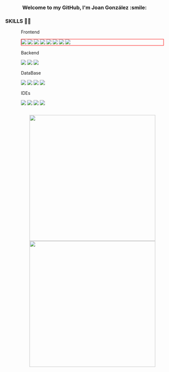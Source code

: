 <h3 align="center">Welcome to my GitHub, I'm Joan González :smile:</h3>

<h3>SKILLS 👨‍💻</h3>
<div style='margin-left: 50px;'>
<p>Frontend</p>
<p style='border: solid 1px red;'>
<a target="_blank" href="#"><img src="https://img.shields.io/badge/HTML5-E34F26?style=for-the-badge&logo=html5&logoColor=white"/></a>
<a target="_blank" href="#"><img src="https://img.shields.io/badge/CSS3-1572B6?style=for-the-badge&logo=css3&logoColor=white"/></a>
<a target="_blank" href="#"><img src="https://img.shields.io/badge/JavaScript-323330?style=for-the-badge&logo=javascript&logoColor=F7DF1E"/></a>
<a target="_blank" href="#"><img src="https://img.shields.io/badge/React-20232A?style=for-the-badge&logo=react&logoColor=61DAFB"/></a>
<a target="_blank" href="#"><img src="https://img.shields.io/badge/jQuery-0769AD?style=for-the-badge&logo=jquery&logoColor=white"/></a>
<a target="_blank" href="#"><img src="https://img.shields.io/badge/Vue.js-35495E?style=for-the-badge&logo=vuedotjs&logoColor=4FC08D"/></a>
<a target="_blank" href="#"><img src="https://img.shields.io/badge/Bootstrap-563D7C?style=for-the-badge&logo=bootstrap&logoColor=white"/></a>
<a target="_blank" href="#"><img src="https://img.shields.io/badge/JWT-000000?style=for-the-badge&logo=JSON%20web%20tokens&logoColor=white"/></a>
</p>
</p>

<p>Backend</p>
<p>
<a target="_blank" href="#"><img src="https://img.shields.io/badge/PHP-777BB4?style=for-the-badge&logo=php&logoColor=white"/></a>
<a target="_blank" href="#"><img src="https://img.shields.io/badge/Node.js-339933?style=for-the-badge&logo=nodedotjs&logoColor=white"/></a>
<a target="_blank" href="#"><img src="https://img.shields.io/badge/Django-092E20?style=for-the-badge&logo=django&logoColor=green"/></a>
</p>

<p>DataBase</p>
<p>
<a target="_blank" href="#"><img src="https://img.shields.io/badge/MySQL-005C84?style=for-the-badge&logo=mysql&logoColor=white"/></a>
<a target="_blank" href="#"><img src="https://img.shields.io/badge/MariaDB-003545?style=for-the-badge&logo=mariadb&logoColor=white"/></a>
<a target="_blank" href="#"><img src="https://img.shields.io/badge/MongoDB-4EA94B?style=for-the-badge&logo=mongodb&logoColor=white"/></a>
<a target="_blank" href="#"><img src="https://img.shields.io/badge/PostgreSQL-316192?style=for-the-badge&logo=postgresql&logoColor=white"/></a>
</p>

<p>IDEs</p>
<p>
<a target="_blank" href="#"><img src="https://img.shields.io/badge/Visual_Studio_Code-0078D4?style=for-the-badge&logo=visual%20studio%20code&logoColor=white"/></a>
<a target="_blank" href="#"><img src="https://img.shields.io/badge/sublime_text-%23575757.svg?&style=for-the-badge&logo=sublime-text&logoColor=important"/></a>
<a target="_blank" href="#"><img src="https://img.shields.io/badge/Eclipse-2C2255?style=for-the-badge&logo=eclipse&logoColor=white"/></a>
<a target="_blank" href="#"><img src="https://img.shields.io/badge/WebStorm-000000?style=for-the-badge&logo=WebStorm&logoColor=white"/></a>
</p>
<div>

<a href="https://github.com/JoanGoAl">
  <p style="display: inline-block;" align="center">
    <img src="https://github-readme-stats.vercel.app/api/top-langs/?username=JoanGoAl&layout=compact&theme=dark"  width = 400/>
    <img src = "https://github-readme-stats.vercel.app/api?username=JoanGoAl&show_icons=true&theme=bear" width = 400>
  </p>
 
</a>
